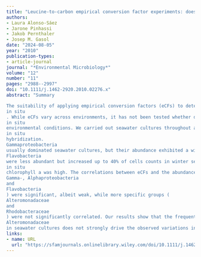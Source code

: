 ```yaml
---
title: "Leucine‐to‐carbon empirical conversion factor experiments: does bacterial community structure have an influence?"
authors:
- Laura Alonso‐Sáez
- Jarone Pinhassi
- Jakob Pernthaler
- Josep M. Gasol
date: "2024-08-05"
year: "2010"
publication-types:
- article-journal
journal: "*Environmental Microbiology*"
volume: "12"
number: "11"
pages: "2988--2997"
doi: "10.1111/j.1462-2920.2010.02276.x"
abstract: "Summary

The suitability of applying empirical conversion factors (eCFs) to determine bacterial biomass production remains unclear because seawater cultures are usually overtaken by phylotypes that are not abundant
in situ
. While eCFs vary across environments, it has not been tested whether differences in eCFs are driven by changes in bacterial community composition or by
in situ
environmental conditions. We carried out seawater cultures throughout a year to analyse the correlation between eCFs and bacterial community structure, analysed by catalysed reporter deposition fluorescence
in situ
hybridization.
Gammaproteobacteria
usually dominated seawater cultures, but their abundance exhibited a wide range (25–73% of cell counts) and significantly increased with inorganic nutrient enrichment.
Flavobacteria
were less abundant but increased up to 40% of cells counts in winter seawater cultures, when
in situ
chlorophyll a was high. The correlations between eCFs and the abundance of the main broad phylogenetic groups (
Gamma‐, Alphaproteobacteria
and
Flavobacteria
) were significant, albeit weak, while more specific groups (
Alteromonadaceae
and
Rhodobacteraceae
) were not significantly correlated. Our results show that the frequent development of the fast‐growing group
Alteromonadaceae
in seawater cultures does not strongly drive the observed variations in eCFs. Rather, the results imply that environmental conditions and the growth of specific phylotypes interact to determine eCFs."
links:
- name: URL
  url: "https://sfamjournals.onlinelibrary.wiley.com/doi/10.1111/j.1462-2920.2010.02276.x"
---
```

